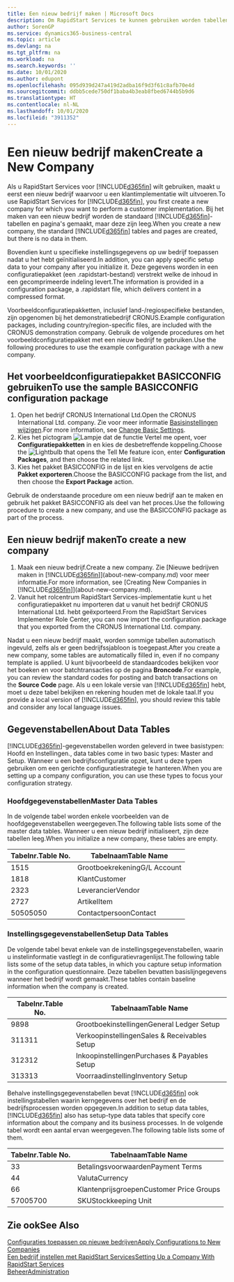 ```yaml
---
title: Een nieuw bedrijf maken | Microsoft Docs
description: Om RapidStart Services te kunnen gebruiken worden tabellen en pagina's gemaakt, maar ze bevatten geen gegevens.
author: SorenGP
ms.service: dynamics365-business-central
ms.topic: article
ms.devlang: na
ms.tgt_pltfrm: na
ms.workload: na
ms.search.keywords: ''
ms.date: 10/01/2020
ms.author: edupont
ms.openlocfilehash: 095d939d247a419d2adba16f9d3f61c8afb70e4d
ms.sourcegitcommit: ddbb5cede750df1baba4b3eab8fbed6744b5b9d6
ms.translationtype: HT
ms.contentlocale: nl-NL
ms.lasthandoff: 10/01/2020
ms.locfileid: "3911352"
---
```

# <a name="create-a-new-company"></a><span data-ttu-id="253d0-103">Een nieuw bedrijf maken</span><span class="sxs-lookup"><span data-stu-id="253d0-103">Create a New Company</span></span>
<span data-ttu-id="253d0-104">Als u RapidStart Services voor [!INCLUDE[d365fin](includes/d365fin_md.md)] wilt gebruiken, maakt u eerst een nieuw bedrijf waarvoor u een klantimplementatie wilt uitvoeren.</span><span class="sxs-lookup"><span data-stu-id="253d0-104">To use RapidStart Services for [!INCLUDE[d365fin](includes/d365fin_md.md)], you first create a new company for which you want to perform a customer implementation.</span></span> <span data-ttu-id="253d0-105">Bij het maken van een nieuw bedrijf worden de standaard [!INCLUDE[d365fin](includes/d365fin_md.md)]-tabellen en pagina's gemaakt, maar deze zijn leeg.</span><span class="sxs-lookup"><span data-stu-id="253d0-105">When you create a new company, the standard [!INCLUDE[d365fin](includes/d365fin_md.md)] tables and pages are created, but there is no data in them.</span></span>

<span data-ttu-id="253d0-106">Bovendien kunt u specifieke instellingsgegevens op uw bedrijf toepassen nadat u het hebt geïnitialiseerd.</span><span class="sxs-lookup"><span data-stu-id="253d0-106">In addition, you can apply specific setup data to your company after you initialize it.</span></span> <span data-ttu-id="253d0-107">Deze gegevens worden in een configuratiepakket (een .rapidstart-bestand) verstrekt welke de inhoud in een gecomprimeerde indeling levert.</span><span class="sxs-lookup"><span data-stu-id="253d0-107">The information is provided in a configuration package, a .rapidstart file, which delivers content in a compressed format.</span></span>  

<span data-ttu-id="253d0-108">Voorbeeldconfiguratiepakketten, inclusief land-/regiospecifieke bestanden, zijn opgenomen bij het demonstratiebedrijf CRONUS.</span><span class="sxs-lookup"><span data-stu-id="253d0-108">Example configuration packages, including country/region-specific files, are included with the CRONUS demonstration company.</span></span> <span data-ttu-id="253d0-109">Gebruik de volgende procedures om het voorbeeldconfiguratiepakket met een nieuw bedrijf te gebruiken.</span><span class="sxs-lookup"><span data-stu-id="253d0-109">Use the following procedures to use the example configuration package with a new company.</span></span>  

## <a name="to-use-the-sample-basicconfig-configuration-package"></a><span data-ttu-id="253d0-110">Het voorbeeldconfiguratiepakket BASICCONFIG gebruiken</span><span class="sxs-lookup"><span data-stu-id="253d0-110">To use the sample BASICCONFIG configuration package</span></span>  
1. <span data-ttu-id="253d0-111">Open het bedrijf CRONUS International Ltd.</span><span class="sxs-lookup"><span data-stu-id="253d0-111">Open the CRONUS International Ltd. company.</span></span> <span data-ttu-id="253d0-112">Zie voor meer informatie [Basisinstellingen wijzigen](ui-change-basic-settings.md).</span><span class="sxs-lookup"><span data-stu-id="253d0-112">For more information, see [Change Basic Settings](ui-change-basic-settings.md).</span></span>
2. <span data-ttu-id="253d0-113">Kies het pictogram ![Lampje dat de functie Vertel me opent](media/ui-search/search_small.png "Vertel me wat u wilt doen"), voer **Configuratiepakketten** in en kies de desbetreffende koppeling.</span><span class="sxs-lookup"><span data-stu-id="253d0-113">Choose the ![Lightbulb that opens the Tell Me feature](media/ui-search/search_small.png "Tell me what you want to do") icon, enter **Configuration Packages**, and then choose the related link.</span></span>  
3. <span data-ttu-id="253d0-114">Kies het pakket BASICCONFIG in de lijst en kies vervolgens de actie **Pakket exporteren**.</span><span class="sxs-lookup"><span data-stu-id="253d0-114">Choose the BASICCONFIG package from the list, and then choose the **Export Package** action.</span></span>  

<span data-ttu-id="253d0-115">Gebruik de onderstaande procedure om een nieuw bedrijf aan te maken en gebruik het pakket BASICCONFIG als deel van het proces.</span><span class="sxs-lookup"><span data-stu-id="253d0-115">Use the following procedure to create a new company, and use the BASICCONFIG package as part of the process.</span></span>  

## <a name="to-create-a-new-company"></a><span data-ttu-id="253d0-116">Een nieuw bedrijf maken</span><span class="sxs-lookup"><span data-stu-id="253d0-116">To create a new company</span></span>  
1. <span data-ttu-id="253d0-117">Maak een nieuw bedrijf.</span><span class="sxs-lookup"><span data-stu-id="253d0-117">Create a new company.</span></span> <span data-ttu-id="253d0-118">Zie [Nieuwe bedrijven maken in [!INCLUDE[d365fin](includes/d365fin_md.md)]](about-new-company.md) voor meer informatie.</span><span class="sxs-lookup"><span data-stu-id="253d0-118">For more information, see [Creating New Companies in [!INCLUDE[d365fin](includes/d365fin_md.md)]](about-new-company.md).</span></span>
2. <span data-ttu-id="253d0-119">Vanuit het rolcentrum RapidStart Services-implementatie kunt u het configuratiepakket nu importeren dat u vanuit het bedrijf CRONUS International Ltd. hebt geëxporteerd.</span><span class="sxs-lookup"><span data-stu-id="253d0-119">From the RapidStart Services Implementer Role Center, you can now import the configuration package that you exported from the CRONUS International Ltd. company.</span></span>

<span data-ttu-id="253d0-120">Nadat u een nieuw bedrijf maakt, worden sommige tabellen automatisch ingevuld, zelfs als er geen bedrijfssjabloon is toegepast.</span><span class="sxs-lookup"><span data-stu-id="253d0-120">After you create a new company, some tables are automatically filled in, even if no company template is applied.</span></span> <span data-ttu-id="253d0-121">U kunt bijvoorbeeld de standaardcodes bekijken voor het boeken en voor batchtransacties op de pagina **Broncode**.</span><span class="sxs-lookup"><span data-stu-id="253d0-121">For example, you can review the standard codes for posting and batch transactions on the **Source Code** page.</span></span> <span data-ttu-id="253d0-122">Als u een lokale versie van [!INCLUDE[d365fin](includes/d365fin_md.md)] hebt, moet u deze tabel bekijken en rekening houden met de lokale taal.</span><span class="sxs-lookup"><span data-stu-id="253d0-122">If you provide a local version of [!INCLUDE[d365fin](includes/d365fin_md.md)], you should review this table and consider any local language issues.</span></span>

## <a name="about-data-tables"></a><span data-ttu-id="253d0-123">Gegevenstabellen</span><span class="sxs-lookup"><span data-stu-id="253d0-123">About Data Tables</span></span>
[!INCLUDE[d365fin](includes/d365fin_md.md)]<span data-ttu-id="253d0-124">-gegevenstabellen worden geleverd in twee basistypen: Hoofd en Instellingen.</span><span class="sxs-lookup"><span data-stu-id="253d0-124">, data tables come in two basic types: Master and Setup.</span></span> <span data-ttu-id="253d0-125">Wanneer u een bedrijfsconfiguratie opzet, kunt u deze typen gebruiken om een gerichte configuratiestrategie te hanteren.</span><span class="sxs-lookup"><span data-stu-id="253d0-125">When you are setting up a company configuration, you can use these types to focus your configuration strategy.</span></span>  

### <a name="master-data-tables"></a><span data-ttu-id="253d0-126">Hoofdgegevenstabellen</span><span class="sxs-lookup"><span data-stu-id="253d0-126">Master Data Tables</span></span>  
<span data-ttu-id="253d0-127">In de volgende tabel worden enkele voorbeelden van de hoofdgegevenstabellen weergegeven.</span><span class="sxs-lookup"><span data-stu-id="253d0-127">The following table lists some of the master data tables.</span></span> <span data-ttu-id="253d0-128">Wanneer u een nieuw bedrijf initialiseert, zijn deze tabellen leeg.</span><span class="sxs-lookup"><span data-stu-id="253d0-128">When you initialize a new company, these tables are empty.</span></span>  

|<span data-ttu-id="253d0-129">Tabelnr.</span><span class="sxs-lookup"><span data-stu-id="253d0-129">Table No.</span></span>|<span data-ttu-id="253d0-130">Tabelnaam</span><span class="sxs-lookup"><span data-stu-id="253d0-130">Table Name</span></span>|  
|-------------------|--------------------|  
|<span data-ttu-id="253d0-131">15</span><span class="sxs-lookup"><span data-stu-id="253d0-131">15</span></span>|<span data-ttu-id="253d0-132">Grootboekrekening</span><span class="sxs-lookup"><span data-stu-id="253d0-132">G/L Account</span></span>|  
|<span data-ttu-id="253d0-133">18</span><span class="sxs-lookup"><span data-stu-id="253d0-133">18</span></span>|<span data-ttu-id="253d0-134">Klant</span><span class="sxs-lookup"><span data-stu-id="253d0-134">Customer</span></span>|  
|<span data-ttu-id="253d0-135">23</span><span class="sxs-lookup"><span data-stu-id="253d0-135">23</span></span>|<span data-ttu-id="253d0-136">Leverancier</span><span class="sxs-lookup"><span data-stu-id="253d0-136">Vendor</span></span>|  
|<span data-ttu-id="253d0-137">27</span><span class="sxs-lookup"><span data-stu-id="253d0-137">27</span></span>|<span data-ttu-id="253d0-138">Artikel</span><span class="sxs-lookup"><span data-stu-id="253d0-138">Item</span></span>|  
|<span data-ttu-id="253d0-139">5050</span><span class="sxs-lookup"><span data-stu-id="253d0-139">5050</span></span>|<span data-ttu-id="253d0-140">Contactpersoon</span><span class="sxs-lookup"><span data-stu-id="253d0-140">Contact</span></span>|  

### <a name="setup-data-tables"></a><span data-ttu-id="253d0-141">Instellingsgegevenstabellen</span><span class="sxs-lookup"><span data-stu-id="253d0-141">Setup Data Tables</span></span>  
<span data-ttu-id="253d0-142">De volgende tabel bevat enkele van de instellingsgegevenstabellen, waarin u instelinformatie vastlegt in de configuratievragenlijst.</span><span class="sxs-lookup"><span data-stu-id="253d0-142">The following table lists some of the setup data tables, in which you capture setup information in the configuration questionnaire.</span></span> <span data-ttu-id="253d0-143">Deze tabellen bevatten basislijngegevens wanneer het bedrijf wordt gemaakt.</span><span class="sxs-lookup"><span data-stu-id="253d0-143">These tables contain baseline information when the company is created.</span></span>  

|<span data-ttu-id="253d0-144">Tabelnr.</span><span class="sxs-lookup"><span data-stu-id="253d0-144">Table No.</span></span>|<span data-ttu-id="253d0-145">Tabelnaam</span><span class="sxs-lookup"><span data-stu-id="253d0-145">Table Name</span></span>|  
|-------------------|--------------------|  
|<span data-ttu-id="253d0-146">98</span><span class="sxs-lookup"><span data-stu-id="253d0-146">98</span></span>|<span data-ttu-id="253d0-147">Grootboekinstellingen</span><span class="sxs-lookup"><span data-stu-id="253d0-147">General Ledger Setup</span></span>|  
|<span data-ttu-id="253d0-148">311</span><span class="sxs-lookup"><span data-stu-id="253d0-148">311</span></span>|<span data-ttu-id="253d0-149">Verkoopinstellingen</span><span class="sxs-lookup"><span data-stu-id="253d0-149">Sales & Receivables Setup</span></span>|  
|<span data-ttu-id="253d0-150">312</span><span class="sxs-lookup"><span data-stu-id="253d0-150">312</span></span>|<span data-ttu-id="253d0-151">Inkoopinstellingen</span><span class="sxs-lookup"><span data-stu-id="253d0-151">Purchases & Payables Setup</span></span>|  
|<span data-ttu-id="253d0-152">313</span><span class="sxs-lookup"><span data-stu-id="253d0-152">313</span></span>|<span data-ttu-id="253d0-153">Voorraadinstelling</span><span class="sxs-lookup"><span data-stu-id="253d0-153">Inventory Setup</span></span>|  

<span data-ttu-id="253d0-154">Behalve instellingsgegevenstabellen bevat [!INCLUDE[d365fin](includes/d365fin_md.md)] ook instellingstabellen waarin kerngegevens over het bedrijf en de bedrijfsprocessen worden opgegeven.</span><span class="sxs-lookup"><span data-stu-id="253d0-154">In addition to setup data tables, [!INCLUDE[d365fin](includes/d365fin_md.md)] also has setup-type data tables that specify core information about the company and its business processes.</span></span> <span data-ttu-id="253d0-155">In de volgende tabel wordt een aantal ervan weergegeven.</span><span class="sxs-lookup"><span data-stu-id="253d0-155">The following table lists some of them.</span></span>  

|<span data-ttu-id="253d0-156">Tabelnr.</span><span class="sxs-lookup"><span data-stu-id="253d0-156">Table No.</span></span>|<span data-ttu-id="253d0-157">Tabelnaam</span><span class="sxs-lookup"><span data-stu-id="253d0-157">Table Name</span></span>|  
|-------------------|--------------------|  
|<span data-ttu-id="253d0-158">3</span><span class="sxs-lookup"><span data-stu-id="253d0-158">3</span></span>|<span data-ttu-id="253d0-159">Betalingsvoorwaarden</span><span class="sxs-lookup"><span data-stu-id="253d0-159">Payment Terms</span></span>|  
|<span data-ttu-id="253d0-160">4</span><span class="sxs-lookup"><span data-stu-id="253d0-160">4</span></span>|<span data-ttu-id="253d0-161">Valuta</span><span class="sxs-lookup"><span data-stu-id="253d0-161">Currency</span></span>|  
|<span data-ttu-id="253d0-162">6</span><span class="sxs-lookup"><span data-stu-id="253d0-162">6</span></span>|<span data-ttu-id="253d0-163">Klantenprijsgroepen</span><span class="sxs-lookup"><span data-stu-id="253d0-163">Customer Price Groups</span></span>|  
|<span data-ttu-id="253d0-164">5700</span><span class="sxs-lookup"><span data-stu-id="253d0-164">5700</span></span>|<span data-ttu-id="253d0-165">SKU</span><span class="sxs-lookup"><span data-stu-id="253d0-165">Stockkeeping Unit</span></span>|

  

## <a name="see-also"></a><span data-ttu-id="253d0-166">Zie ook</span><span class="sxs-lookup"><span data-stu-id="253d0-166">See Also</span></span>  
[<span data-ttu-id="253d0-167">Configuraties toepassen op nieuwe bedrijven</span><span class="sxs-lookup"><span data-stu-id="253d0-167">Apply Configurations to New Companies</span></span>](admin-apply-configuration-to-new-companies.md)  
[<span data-ttu-id="253d0-168">Een bedrijf instellen met RapidStart Services</span><span class="sxs-lookup"><span data-stu-id="253d0-168">Setting Up a Company With RapidStart Services</span></span>](admin-set-up-a-company-with-rapidstart.md)  
[<span data-ttu-id="253d0-169">Beheer</span><span class="sxs-lookup"><span data-stu-id="253d0-169">Administration</span></span>](admin-setup-and-administration.md)
